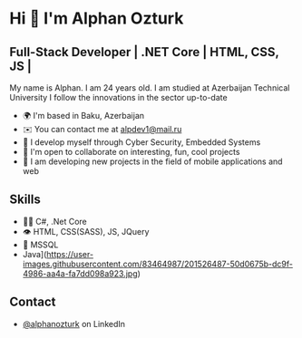 Hi 👋 I'm Alphan Ozturk 
============================

## Full-Stack Developer | .NET Core | HTML, CSS, JS |
My name is Alphan. I am 24 years old. I am studied at Azerbaijan Technical University
I follow the innovations in the sector up-to-date

* 🌍  I'm based in Baku, Azerbaijan
* ✉️  You can contact me at [alpdev1@mail.ru](mailto:alpdev1@mail.ru)
* 🧠  I develop myself through Cyber Security, Embedded Systems
* 🤝  I'm open to collaborate on interesting, fun, cool projects
* 🔭  I am developing new projects in the field of mobile applications and web
## Skills
- 👨‍💻 C#, .Net Core
- 👁️ HTML, CSS(SASS), JS, JQuery
- 💽 MSSQL
- Java](https://user-images.githubusercontent.com/83464987/201526487-50d0675b-dc9f-4986-aa4a-fa7dd098a923.jpg)

## Contact
- [@alphanozturk](https://www.linkedin.com/in/alphan-öztürk-5a5864230/) on LinkedIn
